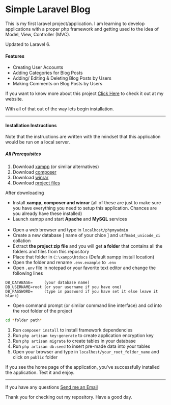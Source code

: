 # Simple Laravel Blog

This is my first laravel project/application. I am learning to develop applications with a proper php framework and getting used to the idea of Model, View, Controller (MVC).

Updated to Laravel 6.

#### Features
* Creating User Accounts
* Adding Categories for Blog Posts
* Adding/ Editing & Deleting Blog Posts by Users
* Making Comments on Blog Posts by Users

If you want to know more about this project [Click Here](https://htetshineaung.com) to check it out at my website.

With all of that out of the way lets begin installation.

---

#### Installation Instructions

Note that the instructions are written with the mindset that this application would be run on a local server.

##### All Prerequisites

1. Download [xampp](https://www.apachefriends.org/download.html) (or similar alternatives)
1. Download [composer](https://getcomposer.org/download/)
1. Download [winrar](https://www.win-rar.com/start.html?&L=0)
1. Download [project files](https://github.com/htet-shine/beginner_laravel_blog/archive/master.zip)

After downloading

* Install **xampp, composer and winrar** (all of these are just to make sure you have everything you need to setup this application. Chances are you already have these installed)
* Launch xampp and start **Apache** and **MySQL** services
<br><br>
* Open a web browser and type in `localhost/phpmyadmin`
* Create a new database [ name of your chice ] and `utf8mb4_unicode_ci` collation
* Extract __the project zip file__ and you will get **a folder** that contains all the folders and files from this repository
* Place that folder in `C:\xampp\htdocs` (Default xampp install location)
* Open the folder and rename `.env.example` to `.env`
* Open `.env` file in notepad or your favorite text editor and change the following lines
```
DB_DATABASE=     (your database name)
DB_USERNAME=root (or your username if you have one)
DB_PASSWORD=     (type in password if you have set it else leave it blank)
```
* Open command prompt (or similar command line interface) and cd into the root folder of the project
```bash
cd *folder path*
```

1. Run `composer install` to install framework dependencies
1. Run `php artisan key:generate` to create application encryption key
1. Run `php artisan migrate` to create tables in your database
1. Run `php artisan db:seed` to insert pre-made data into your tables
1. Open your browser and type in `localhost/your_root_folder_name` and click on `public` folder

If you see the home page of the application, you've successfully installed the application. Test it and enjoy.

---

If you have any questions [Send me an Email](mailto:htetshineaung.business@gmail.com)

Thank you for checking out my repository. Have a good day.




